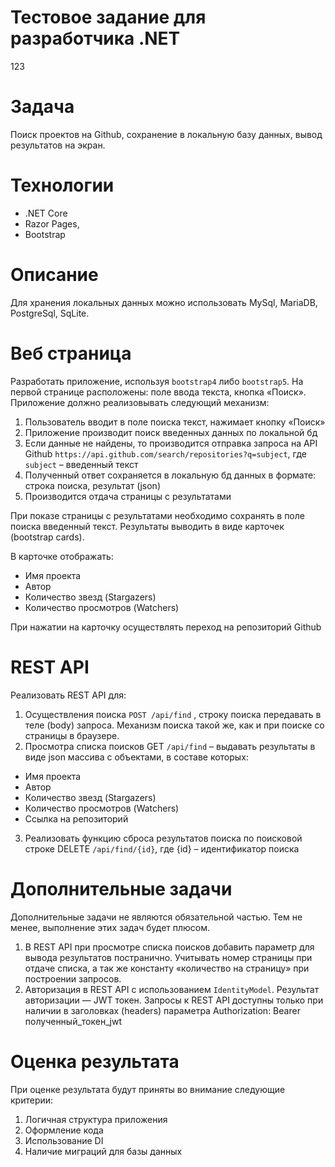 # Тестовое задание для разработчика .NET

123
# Задача
Поиск проектов на Github, сохранение в локальную базу данных, вывод результатов на экран.

# Технологии
- .NET Core
- Razor Pages,
- Bootstrap

# Описание
Для хранения локальных данных можно использовать MySql, MariaDB, PostgreSql, SqLite.

# Веб страница
Разработать приложение, используя ```bootstrap4``` либо ```bootstrap5```. На первой странице расположены: поле ввода текста, кнопка «Поиск».
Приложение должно реализовывать следующий механизм:

1.	Пользователь вводит в поле поиска текст, нажимает кнопку «Поиск»
2.	Приложение производит поиск введенных данных по локальной бд
3.	Если данные не найдены, то производится отправка запроса на API Github  ```https://api.github.com/search/repositories?q=subject```, где ```subject``` – введенный текст
4.	Полученный ответ сохраняется в локальную бд данных в формате: строка поиска, результат (json)
5.	Производится отдача страницы с результатами

При показе страницы с результатами необходимо сохранять в поле поиска введенный текст.
Результаты выводить в виде карточек (bootstrap cards).

В карточке отображать:

- Имя проекта
- Автор
- Количество звезд (Stargazers)
- Количество просмотров (Watchers)

При нажатии на карточку осуществлять переход на репозиторий Github

# REST API
Реализовать REST API для:
1.	Осуществления поиска ```POST /api/find``` , строку поиска передавать в теле (body) запроса. Механизм поиска такой же, как и при поиске со страницы в браузере.
2.	Просмотра списка поисков GET ```/api/find``` – выдавать результаты в виде json массива с объектами, в составе которых:

- Имя проекта 
- Автор
- Количество звезд (Stargazers)
- Количество просмотров (Watchers)
- Ссылка на репозиторий

3.	Реализовать функцию сброса результатов поиска по поисковой строке DELETE ```/api/find/{id}```, где {id} – идентификатор поиска

# Дополнительные задачи
Дополнительные задачи не являются обязательной частью. Тем не менее, выполнение этих задач будет плюсом.
1.	В REST API при просмотре списка поисков добавить параметр для вывода результатов постранично. Учитывать номер страницы при отдаче списка, а так же константу «количество на страницу» при построении запросов.
2.	Авторизация в REST API c использованием  ```IdentityModel```. Результат авторизации — JWT токен. Запросы к REST API доступны только при наличии в заголовках (headers) параметра Authorization: Bearer полученный_токен_jwt

# Оценка результата
При оценке результата будут приняты во внимание следующие критерии:
1.	Логичная структура приложения
2.	Оформление кода
3.	Использование DI
4.	Наличие миграций для базы данных




